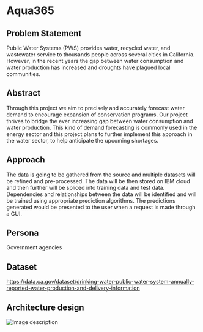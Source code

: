 # Aqua365

## Problem Statement
Public Water Systems (PWS) provides water, recycled water, and wastewater service to thousands people across several cities in California. However, in the recent years the gap between water consumption and water production has increased and droughts have plagued local communities.

## Abstract
Through this project we aim to precisely and accurately forecast water demand to encourage expansion of conservation programs. Our project thrives to bridge the ever increasing gap between water consumption and water production. This kind of demand forecasting is commonly used in the energy sector and this project plans to further implement this approach in the water sector, to help anticipate the upcoming shortages.

## Approach
The data is going to be gathered from the source and multiple datasets will be refined and pre-processed. The data will be then stored on IBM cloud and then further will be spliced into training data and test data. Dependencies and relationships between the data will be identified and will be trained using appropriate prediction algorithms. The predictions generated would be presented to the user when a request is made through a GUI. 

## Persona
Government agencies

## Dataset
https://data.ca.gov/dataset/drinking-water-public-water-system-annually-reported-water-production-and-delivery-information

## Architecture design
![Image description](https://github.com/SJSUSpring21/Team4/blob/main/272_Architecture_Diagram-2.jpeg)



